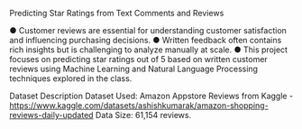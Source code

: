 Predicting Star Ratings from Text Comments and Reviews

● Customer reviews are essential for understanding customer satisfaction and influencing purchasing
decisions.
● Written feedback often contains rich insights but is challenging to analyze manually at scale.
● This project focuses on predicting star ratings out of 5 based on written customer reviews using
Machine Learning and Natural Language Processing techniques explored in the class.


Dataset Description
Dataset Used: Amazon Appstore Reviews from Kaggle - https://www.kaggle.com/datasets/ashishkumarak/amazon-shopping-reviews-daily-updated
Data Size: 61,154 reviews.
